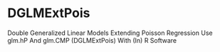 # DGLMExtPois
Double Generalized Linear Models Extending Poisson Regression Use glm.hP And glm.CMP (DGLMExtPois) With (In) R Software
